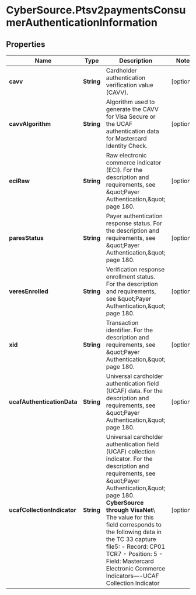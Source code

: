 # CyberSource.Ptsv2paymentsConsumerAuthenticationInformation

## Properties
Name | Type | Description | Notes
------------ | ------------- | ------------- | -------------
**cavv** | **String** | Cardholder authentication verification value (CAVV). | [optional] 
**cavvAlgorithm** | **String** | Algorithm used to generate the CAVV for Visa Secure or the UCAF authentication data for Mastercard Identity Check.  | [optional] 
**eciRaw** | **String** | Raw electronic commerce indicator (ECI). For the description and requirements, see \&quot;Payer Authentication,\&quot; page 180. | [optional] 
**paresStatus** | **String** | Payer authentication response status. For the description and requirements, see \&quot;Payer Authentication,\&quot; page 180.  | [optional] 
**veresEnrolled** | **String** | Verification response enrollment status. For the description and requirements, see \&quot;Payer Authentication,\&quot; page 180. | [optional] 
**xid** | **String** | Transaction identifier. For the description and requirements, see \&quot;Payer Authentication,\&quot; page 180. | [optional] 
**ucafAuthenticationData** | **String** | Universal cardholder authentication field (UCAF) data.  For the description and requirements, see \&quot;Payer Authentication,\&quot; page 180.  | [optional] 
**ucafCollectionIndicator** | **String** | Universal cardholder authentication field (UCAF) collection indicator.  For the description and requirements, see \&quot;Payer Authentication,\&quot; page 180.  **CyberSource through VisaNet**\\ The value for this field corresponds to the following data in the TC 33 capture file5: - Record: CP01 TCR7 - Position: 5 - Field: Mastercard Electronic Commerce Indicators—-UCAF Collection Indicator  | [optional] 


